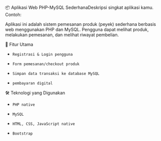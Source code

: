📦 Aplikasi Web PHP-MySQL SederhanaDeskripsi singkat aplikasi kamu. Contoh:

Aplikasi ini adalah sistem pemesanan produk (peyek) sederhana berbasis web menggunakan PHP dan MySQL. Pengguna dapat melihat produk, melakukan pemesanan, dan melihat riwayat pembelian.

🚀 Fitur Utama

- `Registrasi & Login pengguna`

- `Form pemesanan/checkout produk`

- `Simpan data transaksi ke database MySQL`
  
- `pembayaran digital`

🛠️ Teknologi yang Digunakan
- `PHP native`

- `MySQL`

- `HTML, CSS, JavaScript native`

- `Bootstrap `
